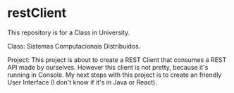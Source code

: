 # restClient

This repository is for a Class in University.

Class: Sistemas Computacionais Distribuídos.

Project: This project is about to create a REST Client that consumes a REST API made by ourselves. However this client is not 
pretty, because it's running in Console. My next steps with this project is to create an friendly User Interface (I don't know if it's
in Java or React). 
